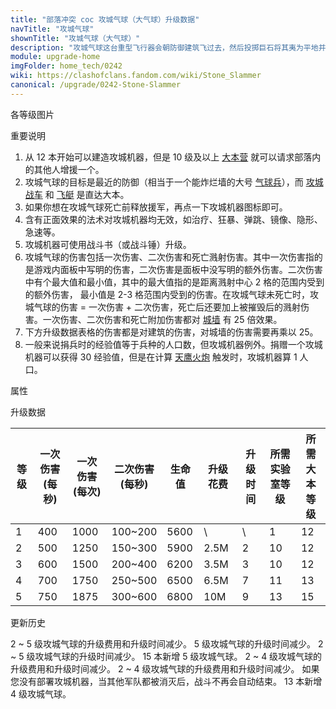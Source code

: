 ```yaml
---
title: "部落冲突 coc 攻城气球（大气球）升级数据"
navTitle: "攻城气球"
shownTitle: "攻城气球（大气球）"
description: "攻城气球这台重型飞行器会朝防御建筑飞过去，然后投掷巨石将其夷为平地并造成地震效果。法术对攻城气球无效。"
module: upgrade-home
imgFolder: home_tech/0242
wiki: https://clashofclans.fandom.com/wiki/Stone_Slammer
canonical: /upgrade/0242-Stone-Slammer
---
```


<UnitInfo :folder="$frontmatter.imgFolder" imgSrc="Stone_Slammer.png" :imgAlt="$frontmatter.navTitle" :description="$frontmatter.description" />

<SmallTitle>各等级图片</SmallTitle>

<Panel>
    <UnitImgGroup :folder="$frontmatter.imgFolder">
        <UnitImg imgTitle="1 级" imgSrc="Stone_Slammer1.png" />
        <UnitImg imgTitle="2 级" imgSrc="Stone_Slammer2.png" />
        <UnitImg imgTitle="3 级" imgSrc="Stone_Slammer3.png" />
        <UnitImg imgTitle="4 级" imgSrc="Stone_Slammer4.png" />
        <UnitImg imgTitle="5 级" imgSrc="Stone_Slammer5.png" />
    </UnitImgGroup>
</Panel>

<SmallTitle>重要说明</SmallTitle>

1. 从 12 本开始可以建造攻城机器，但是 10 级及以上 [大本营](/upgrade/0400-Town-Hall) 就可以请求部落内的其他人增援一个。
2. 攻城气球的目标是最近的防御（相当于一个能炸烂墙的大号 [气球兵](/upgrade/0005-Balloon)），而 [攻城战车](/upgrade/0240-Wall-Wrecker) 和 [飞艇](/upgrade/0241-Battle-Blimp) 是直达大本。
3. 如果你想在攻城气球死亡前释放援军，再点一下攻城机器图标即可。
4. 含有正面效果的法术对攻城机器均无效，如治疗、狂暴、弹跳、镜像、隐形、急速等。
5. 攻城机器可使用战斗书（或战斗锤）升级。
6. 攻城气球的伤害包括一次伤害、二次伤害和死亡溅射伤害。其中一次伤害指的是游戏内面板中写明的伤害，二次伤害是面板中没写明的额外伤害。二次伤害中有个最大值和最小值，其中的最大值指的是距离溅射中心 2 格的范围内受到的额外伤害， 最小值是 2-3 格范围内受到的伤害。在攻城气球未死亡时，攻城气球的伤害 = 一次伤害 + 二次伤害，死亡后还要加上被摧毁后的溅射伤害。一次伤害、二次伤害和死亡附加伤害都对 [城墙](/upgrade/0300-Walls) 有 25 倍效果。
7. 下方升级数据表格的伤害都是对建筑的伤害，对城墙的伤害需要再乘以 25。
8. 一般来说捐兵时的经验值等于兵种的人口数，但攻城机器例外。捐赠一个攻城机器可以获得 30 经验值，但是在计算 [天鹰火炮](/upgrade/030b-Eagle-Artillery) 触发时，攻城机器算 1 人口。

<SmallTitle>属性</SmallTitle>

<UnitProperties>
    <UnitProperty pKey="攻击方式" pValue="寻找防御建筑攻击" />
    <UnitProperty pKey="攻击偏好" pValue="防御建筑" />
    <UnitProperty pKey="伤害加成" pValue="对墙 25 倍伤害" />
    <UnitProperty pKey="伤害类型" pValue="范围伤害" />
    <UnitProperty pKey="伤害半径" pValue="3 格" />
    <UnitProperty pKey="攻击的目标" pValue="仅地面目标" />
    <UnitProperty pKey="移动速度" pValue="2 格/秒" />
    <UnitProperty pKey="攻击速度" pValue="2.5 秒/次" />
    <UnitProperty pKey="首次进攻时机" pValue="到达目标后 2.25 秒" />
    <UnitProperty pKey="死亡附加伤害" pValue="500" />
    <UnitProperty pKey="死亡伤害半径" pValue="3 格" />
    <UnitProperty pKey="死亡伤害延迟" pValue="0.416 秒" />
    <UnitProperty pKey="所需攻城机器工坊等级" pValue="3" />
    <UnitProperty pKey="所需大本等级" pValue="12" />
    <UnitProperty pKey="建造时间" pValue="1200" :isTrainingTime="true" />
</UnitProperties>

<SmallTitle>升级数据</SmallTitle>

<script setup>
const tableExtraInfo = [
    {
        "column": 5,
        "type": "cost",
        "gpClass": "research",
        "icon": "Elixir"
    },
    {
        "column": 6,
        "type": "time",
        "gpClass": "research"
    }
];
</script>

<UnitTable :tableExtraInfo="tableExtraInfo">

| 等级 |一次伤害<br>(每秒)|一次伤害<br>(每次)|二次伤害<br>(每秒)| 生命值 | 升级花费|  升级时间  |所需<br>实验室等级|所需<br>大本等级|
| ---- |       ----      |       ----      |      ----      |  ----  |  ----  |    ---    |       ----      |      ----     |
|   1  |       400       |       1000      |     100~200    |  5600  |    \   |     \     |         1       |       12      |
|   2  |       500       |       1250      |     150~300    |  5900  |  2.5M  |     2     |        10       |       12      |
|   3  |       600       |       1500      |     200~400    |  6200  |  3.5M  |     3     |        10       |       12      |
|   4  |       700       |       1750      |     250~500    |  6500  |  6.5M  |     7     |        11       |       13      |
|   5  |       750       |       1875      |     300~600    |  6800  |   10M  |     9     |        13       |       15      |
</UnitTable>

<SmallTitle>更新历史</SmallTitle>

<Timeline>
    <TimelineItem date="2024/11/25">
        <TimelineRow>2 ~ 5 级攻城气球的升级费用和升级时间减少。</TimelineRow>
    </TimelineItem>
    <TimelineItem date="2024/06/18">
        <TimelineRow>5 级攻城气球的升级时间减少。</TimelineRow>
    </TimelineItem>
    <TimelineItem date="2023/12/12">
        <TimelineRow>2 ~ 5 级攻城气球的升级时间减少。</TimelineRow>
    </TimelineItem>
    <TimelineItem date="2023/06/12">
        <TimelineRow>15 本新增 5 级攻城气球。</TimelineRow>
        <TimelineRow>2 ~ 4 级攻城气球的升级费用和升级时间减少。</TimelineRow>
    </TimelineItem>
    <TimelineItem date="2022/10/10">
        <TimelineRow>2 ~ 4 级攻城气球的升级费用和升级时间减少。</TimelineRow>
    </TimelineItem>
    <TimelineItem date="2020/10/12">
        <TimelineRow>如果您没有部署攻城机器，当其他军队都被消灭后，战斗不再会自动结束。</TimelineRow>
    </TimelineItem>
    <TimelineItem date="2020/06/22">
        <TimelineRow>13 本新增 4 级攻城气球。</TimelineRow>
    </TimelineItem>
    <TimelineItem :historyBottom="true" />
</Timeline>